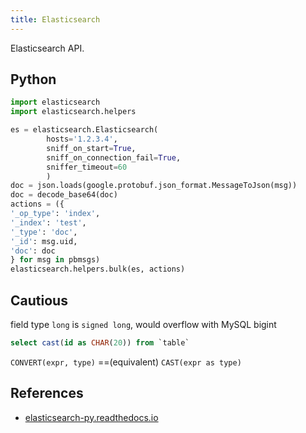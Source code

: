 ```yaml
---
title: Elasticsearch
---
```


Elasticsearch API.

<!--more-->

## Python

```python
import elasticsearch
import elasticsearch.helpers

es = elasticsearch.Elasticsearch(
		hosts='1.2.3.4',
		sniff_on_start=True,
		sniff_on_connection_fail=True,
		sniffer_timeout=60
		)
doc = json.loads(google.protobuf.json_format.MessageToJson(msg))
doc = decode_base64(doc)
actions = ({
'_op_type': 'index',
'_index': 'test',
'_type': 'doc',
'_id': msg.uid,
'doc': doc
} for msg in pbmsgs)
elasticsearch.helpers.bulk(es, actions)
```

## Cautious

field type `long` is `signed long`, would overflow with MySQL bigint

```sql
select cast(id as CHAR(20)) from `table`
```

`CONVERT(expr, type)` ==(equivalent) `CAST(expr as type)`

## References

* [elasticsearch-py.readthedocs.io](http://elasticsearch-py.readthedocs.io/en/master/helpers.html)
